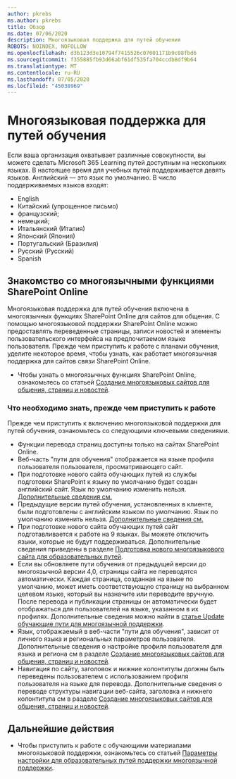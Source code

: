 ```yaml
---
author: pkrebs
ms.author: pkrebs
title: Обзор
ms.date: 07/06/2020
description: Многоязыковая поддержка для путей обучения
ROBOTS: NOINDEX, NOFOLLOW
ms.openlocfilehash: d3b123d3e10794f7415526c07001171b9c08fbd6
ms.sourcegitcommit: f355885fb93d66abf61df535fa704ccdb8df9b64
ms.translationtype: MT
ms.contentlocale: ru-RU
ms.lasthandoff: 07/05/2020
ms.locfileid: "45038969"
---
```

# <a name="multilingual-support-for-learning-pathways"></a>Многоязыковая поддержка для путей обучения

Если ваша организация охватывает различные совокупности, вы можете сделать Microsoft 365 Learning путей доступным на нескольких языках. В настоящее время для учебных путей поддерживается девять языков. Английский — это язык по умолчанию. В число поддерживаемых языков входят:   

- English    
- Китайский (упрощенное письмо)
- французский;
- немецкий;
- Итальянский (Италия)
- Японский (Япония)
- Португальский (Бразилия)
- Русский (Русский)
- Spanish

## <a name="get-familiar-with-the-sharepoint-online-multilingual-features"></a>Знакомство со многоязычными функциями SharePoint Online
Многоязыковая поддержка для путей обучения включена в многоязычных функциях SharePoint Online для сайтов для общения.
С помощью многоязыковой поддержки SharePoint Online можно предоставлять переведенные страницы, записи новостей и элементы пользовательского интерфейса на предпочитаемом языке пользователя. Прежде чем приступить к работе с планами обучения, уделите некоторое время, чтобы узнать, как работает многоязычная поддержка для сайтов связи SharePoint Online. 
- Чтобы узнать о многоязычных функциях SharePoint Online, ознакомьтесь со статьей [Создание многоязыковых сайтов для общения, страниц и новостей](https://support.office.com/article/2bb7d610-5453-41c6-a0e8-6f40b3ed750c). 

### <a name="what-you-should-know-before-getting-started"></a>Что необходимо знать, прежде чем приступить к работе 
Прежде чем приступить к включению многоязыковой поддержки для путей обучения, ознакомьтесь со следующими ключевыми сведениями. 

- Функции перевода страниц доступны только на сайтах SharePoint Online.
- Веб-часть "пути для обучения" отображается на языке профиля пользователя пользователя, просматривающего сайт.   
- При подготовке нового сайта обучающих путей из службы подготовки SharePoint к языку по умолчанию будет создан английский сайт. Язык по умолчанию изменить нельзя. [Дополнительные сведения см.](https://docs.microsoft.com/office365/customlearning/custom_setupoptions_ml)
- Предыдущие версии путей обучения, установленных в клиенте, были подготовлены с английским языком по умолчанию. Язык по умолчанию изменить нельзя. [Дополнительные сведения см.](https://docs.microsoft.com/office365/customlearning/custom_setupoptions_ml)
- При подготовке нового сайта обучающих путей сайт подготавливается к работе на 9 языках. Вы можете отключить языки, которые не будут поддерживаться. Дополнительные сведения приведены в разделе [Подготовка нового многоязыкового сайта для образовательных путей](https://docs.microsoft.com/office365/customlearning/custom_provision_ml).  
- Если вы обновляете пути обучения от предыдущей версии до многоязычной версии 4,0, страницы сайта не переводятся автоматически. Каждая страница, созданная на языке по умолчанию, может иметь соответствующую страницу на выбранном целевом языке, который вы назначите или переводите вручную. После перевода и публикации страницы он автоматически будет отображаться для пользователей на языке, указанном в их профилях. Дополнительные сведения можно найти в [статье Update обучающие пути для многоязычной поддержки](https://docs.microsoft.com/office365/customlearning/custom_update_ml). 
- Язык, отображаемый в веб-части "пути для обучения", зависит от личного языка и региональных параметров пользователя. Дополнительные сведения о настройке профиля пользователя для языка и региона см в разделе [Создание многоязыковых сайтов для общения, страниц и новостей](https://support.office.com/article/2bb7d610-5453-41c6-a0e8-6f40b3ed750c). 
- Навигация по сайту, заголовок и нижние колонтитулы должны быть переведены пользователем с использованием профиля пользователя на языке для перевода. Дополнительные сведения о переводе структуры навигации веб-сайта, заголовка и нижнего колонтитула см в разделе [Создание многоязыковых сайтов для общения, страниц и новостей](https://support.office.com/article/2bb7d610-5453-41c6-a0e8-6f40b3ed750c).

## <a name="next-steps"></a>Дальнейшие действия
- Чтобы приступить к работе с обучающими материалами многоязыковой поддержки, ознакомьтесь со статьей [Параметры настройки для образовательных путей поддержки многоязычной поддержки](https://docs.microsoft.com/office365/customlearning/custom_setupoptions_ml).